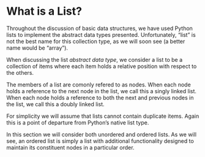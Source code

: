 What is a List?
=====

Throughout the discussion of basic data structures, we have used Python lists to implement the abstract data types presented. Unfortunately, “list” is not the best name for this collection type, as we will soon see (a better name would be “array”).

When discussing the list _abstract data type_, we consider a list to be a collection of items where each item holds a relative position with respect to the others.

The members of a list are comonly refered to as nodes. When each node holds a reference to the next node in the list, we call this a singly linked list. When each node holds a reference to both the next and previous nodes in the list, we call this a doubly linked list.

For simplicity we will assume that lists cannot contain duplicate items. Again this is a point of departure from Python’s native list type.

In this section we will consider both unordered and ordered lists. As we will see, an ordered list is simply a list with additional functionality designed to maintain its constituent nodes in a particular order.
